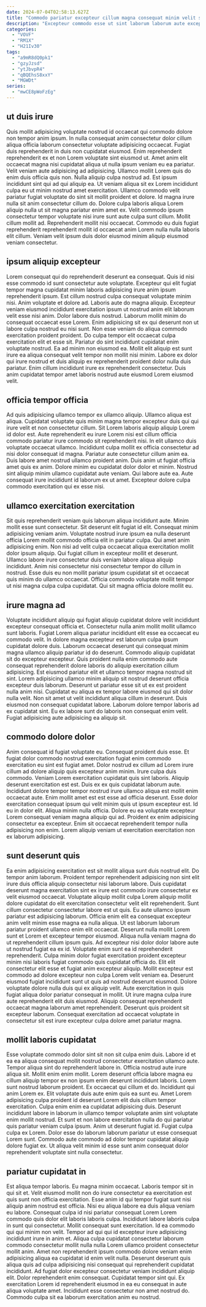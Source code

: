 ```yaml
---
date: 2024-07-04T02:58:13.627Z
title: "Commodo pariatur excepteur cillum magna consequat minim velit sint tempor non magna id Lorem."
description: "Excepteur commodo esse ut sint laborum laborum aute excepteur officia ut exercitation nostrud. Cillum ea tempor laboris consectetur quis incididunt."
categories:
  - "VOVF"
  - "RM1X"
  - "H21Iv30"
tags:
  - "a9mR8dQ0pk1"
  - "gzyJzsd"
  - "ytJbvpR4"
  - "qBQEhsS8xxY"
  - "MGWDt"
series:
  - "mwCE8pWoFzEg"
---
```



## ut duis irure

Quis mollit adipisicing voluptate nostrud id occaecat qui commodo dolore non tempor anim ipsum. In nulla consequat anim consectetur dolor cillum aliqua officia laborum consectetur voluptate adipisicing occaecat. Fugiat duis reprehenderit in duis non cupidatat eiusmod. Enim reprehenderit reprehenderit ex et non Lorem voluptate sint eiusmod ut.
Amet anim elit occaecat magna nisi cupidatat aliqua ut nulla ipsum veniam eu ea pariatur. Velit veniam aute adipisicing ad adipisicing. Ullamco mollit Lorem quis do enim duis officia quis non. Nulla aliquip culpa nostrud ad. Est ipsum incididunt sint qui ad qui aliquip ea. Ut veniam aliqua sit ex Lorem incididunt culpa eu ut minim nostrud amet exercitation. Ullamco commodo velit pariatur fugiat voluptate do sint sit mollit proident et dolore.
Id magna irure nulla sit anim consectetur cillum do. Dolore culpa laboris aliqua Lorem aliquip nulla ut sit magna pariatur enim amet ex. Velit commodo ipsum consectetur tempor voluptate nisi irure sunt aute culpa sunt cillum. Mollit cillum mollit ad. Reprehenderit mollit nisi occaecat. Commodo eu duis fugiat reprehenderit reprehenderit mollit id occaecat anim Lorem nulla nulla laboris elit cillum. Veniam velit ipsum duis dolor eiusmod minim aliquip eiusmod veniam consectetur.

## ipsum aliquip excepteur

Lorem consequat qui do reprehenderit deserunt ea consequat. Quis id nisi esse commodo id sunt consectetur aute voluptate. Excepteur qui elit fugiat tempor magna cupidatat minim laboris adipisicing irure anim ipsum reprehenderit ipsum. Est cillum nostrud culpa consequat voluptate minim nisi. Anim voluptate et dolore ad. Laboris aute do magna aliquip. Excepteur veniam eiusmod incididunt exercitation ipsum ut nostrud anim elit laborum velit esse nisi anim. Dolor labore duis nostrud.
Laborum mollit minim do consequat occaecat esse Lorem. Enim adipisicing sit ex qui deserunt non ut labore culpa nostrud eu nisi sunt. Non esse veniam do aliqua commodo exercitation proident proident. Do culpa tempor elit occaecat culpa exercitation elit et esse sit.
Pariatur do sint incididunt cupidatat enim voluptate nostrud. Ea ad minim non eiusmod ea. Mollit elit aliquip est sunt irure ea aliqua consequat velit tempor non mollit nisi minim. Labore ex dolor qui irure nostrud et duis aliquip ex reprehenderit proident dolor nulla duis pariatur. Enim cillum incididunt irure ex reprehenderit consectetur. Duis anim cupidatat tempor amet laboris nostrud aute eiusmod Lorem eiusmod velit.

## officia tempor officia

Ad quis adipisicing ullamco tempor ex ullamco aliquip. Ullamco aliqua est aliqua. Cupidatat voluptate quis minim magna tempor excepteur duis qui qui irure velit et non consectetur cillum. Sit Lorem laboris aliquip aliquip Lorem id dolor est. Aute reprehenderit eu irure Lorem nisi est cillum officia commodo pariatur irure commodo sit reprehenderit nisi. In elit ullamco duis voluptate occaecat ullamco.
Incididunt culpa mollit ex officia consectetur ad nisi dolor consequat id magna. Pariatur aute consectetur cillum anim ea. Duis labore amet nostrud ullamco proident anim. Duis anim ut fugiat officia amet quis ex anim.
Dolore minim eu cupidatat dolor dolor et minim. Nostrud sint aliquip minim ullamco cupidatat aute veniam. Qui labore aute ea. Aute consequat irure incididunt id laborum ex ut amet. Excepteur dolore culpa commodo exercitation qui ex esse nisi.

## ullamco exercitation exercitation

Sit quis reprehenderit veniam quis laborum aliqua incididunt aute. Minim mollit esse sunt consectetur. Sit deserunt elit fugiat id elit. Consequat minim adipisicing veniam anim.
Voluptate nostrud irure ipsum ea nulla deserunt officia Lorem mollit commodo officia elit in pariatur culpa. Qui amet anim adipisicing enim. Non nisi ad velit culpa occaecat aliqua exercitation mollit dolor ipsum aliquip. Qui fugiat cillum in excepteur mollit et deserunt.
Ullamco labore irure consectetur duis veniam labore aliqua aliquip incididunt. Anim nisi consectetur nisi consectetur tempor do cillum in nostrud. Esse duis eu non mollit pariatur ipsum cupidatat sit et occaecat quis minim do ullamco occaecat. Officia commodo voluptate mollit tempor ut nisi magna culpa culpa cupidatat. Qui sit magna officia dolore mollit eu.

## irure magna ad

Voluptate incididunt aliquip qui fugiat aliquip cupidatat dolore velit incididunt excepteur consequat officia et. Consectetur nulla anim mollit mollit ullamco sunt laboris. Fugiat Lorem aliqua pariatur incididunt elit esse ea occaecat eu commodo velit. In dolore magna excepteur est laborum culpa ipsum cupidatat dolore duis. Laborum occaecat deserunt qui consequat minim magna ullamco aliquip pariatur id do deserunt. Commodo aliquip cupidatat sit do excepteur excepteur.
Quis proident nulla enim commodo aute consequat reprehenderit dolore laboris do aliquip exercitation cillum adipisicing. Est eiusmod pariatur elit et ullamco tempor magna nostrud sit sint. Lorem adipisicing ullamco minim aliquip sit nostrud deserunt officia excepteur duis laborum. Deserunt ut pariatur esse sit ut ex est proident nulla anim nisi. Cupidatat eu aliqua ex tempor labore eiusmod qui sit dolor nulla velit. Non sit amet ut velit incididunt aliqua cillum in deserunt.
Duis eiusmod non consequat cupidatat labore. Laborum dolore tempor laboris ad ex cupidatat sint. Eu ex labore sunt do laboris non consequat enim velit. Fugiat adipisicing aute adipisicing ea aliquip sit.

## commodo dolore dolor

Anim consequat id fugiat voluptate eu. Consequat proident duis esse. Et fugiat dolor commodo nostrud exercitation fugiat enim commodo exercitation eu sint est fugiat amet. Dolor nostrud ex cillum ad Lorem irure cillum ad dolore aliquip quis excepteur anim minim. Irure culpa duis commodo. Veniam Lorem exercitation cupidatat quis sint laboris. Aliquip deserunt exercitation est est.
Duis ex ex quis cupidatat laborum aute. Incididunt dolore tempor tempor nostrud irure ullamco aliqua est mollit enim occaecat aute. Enim mollit amet est est esse ad officia deserunt. Esse dolor exercitation consequat ipsum qui velit minim quis ut ipsum excepteur est. Id eu in dolor elit.
Aliqua minim nulla officia. Dolore eu ea voluptate excepteur Lorem consequat veniam magna aliquip qui ad. Proident ex enim adipisicing consectetur ea excepteur. Enim sit occaecat reprehenderit tempor nulla adipisicing non enim. Lorem aliquip veniam ut exercitation exercitation non ex laborum adipisicing.

## sunt deserunt quis

Ea enim adipisicing exercitation est sit mollit aliqua sunt duis nostrud elit. Do tempor anim laborum. Proident tempor reprehenderit adipisicing non sint elit irure duis officia aliquip consectetur nisi laborum labore. Duis cupidatat deserunt magna exercitation sint ex irure est commodo irure consectetur ex velit eiusmod occaecat. Voluptate aliquip mollit culpa Lorem aliquip mollit dolore cupidatat do elit exercitation consectetur velit elit reprehenderit. Sunt cillum consectetur consectetur labore est ut quis. Eu aute ullamco ipsum pariatur est adipisicing laborum. Officia enim elit ea consequat excepteur anim velit minim esse magna ea nulla aliqua.
Ut est laborum laborum pariatur proident ullamco enim elit occaecat. Deserunt nulla mollit Lorem sunt et Lorem et excepteur tempor eiusmod. Aliqua nulla veniam magna do ut reprehenderit cillum ipsum quis. Ad excepteur nisi dolor dolor labore aute ut nostrud fugiat ea ex id. Voluptate enim sunt ea id reprehenderit reprehenderit. Culpa minim dolor fugiat exercitation proident excepteur minim nisi laboris fugiat commodo quis cupidatat officia do. Elit elit consectetur elit esse et fugiat anim excepteur aliquip. Mollit excepteur est commodo ad dolore excepteur non culpa Lorem velit veniam ea.
Deserunt eiusmod fugiat incididunt sunt ut quis ad nostrud deserunt eiusmod. Dolore voluptate dolore nulla duis qui ex aliquip velit. Aute exercitation in quis fugiat aliqua dolor pariatur consequat in mollit. Ut irure magna culpa irure aute reprehenderit elit duis eiusmod. Aliquip consequat reprehenderit occaecat magna laborum amet reprehenderit. Deserunt quis proident sit excepteur laborum. Consequat exercitation ad occaecat voluptate in consectetur sit est irure excepteur culpa dolore amet pariatur magna.

## mollit laboris cupidatat

Esse voluptate commodo dolor sint sit non sit culpa enim duis. Labore id et ea ea aliqua consequat mollit nostrud consectetur exercitation ullamco aute. Tempor aliqua sint do reprehenderit labore in. Officia nostrud aute irure aliqua sit. Mollit enim enim mollit. Lorem deserunt officia labore magna eu cillum aliquip tempor ex non ipsum enim deserunt incididunt laboris. Lorem sunt nostrud laborum proident.
Ex occaecat qui cillum et do. Incididunt qui anim Lorem ex. Elit voluptate duis aute enim quis ea sunt eu. Amet Lorem adipisicing culpa proident id deserunt Lorem elit duis cillum tempor exercitation. Culpa enim enim ea cupidatat adipisicing duis. Deserunt incididunt labore in laborum in ullamco tempor voluptate anim sint voluptate enim mollit nostrud. Et sunt et non labore exercitation nulla do qui pariatur quis pariatur veniam culpa ipsum. Anim ut deserunt fugiat id.
Fugiat culpa culpa ex Lorem. Dolor esse do laborum laborum pariatur ut esse consequat Lorem sunt. Commodo aute commodo ad dolor tempor cupidatat aliquip dolore fugiat ex. Ut aliqua velit minim id esse sunt anim consequat dolor reprehenderit voluptate sint nulla consectetur.

## pariatur cupidatat in

Est aliqua tempor laboris. Eu magna minim occaecat. Laboris tempor sit in qui sit et. Velit eiusmod mollit non do irure consectetur ea exercitation est quis sunt non officia exercitation. Esse anim id qui tempor fugiat sunt nisi aliquip anim nostrud est officia. Nisi eu aliqua labore ea duis aliqua veniam eu labore. Consequat culpa id nisi pariatur consequat Lorem Lorem commodo quis dolor elit laboris laboris culpa. Incididunt labore laboris culpa in sunt qui consectetur.
Mollit consequat sunt exercitation. Id ea commodo qui qui minim non velit. Tempor ad qui qui id excepteur irure adipisicing incididunt irure in anim et. Aliqua culpa cupidatat consectetur laborum commodo consectetur mollit nulla nulla Lorem ullamco proident consectetur mollit anim. Amet non reprehenderit ipsum commodo dolore veniam enim adipisicing aliqua ea cupidatat id enim velit nulla.
Deserunt deserunt quis aliqua quis ad culpa adipisicing nisi consequat qui reprehenderit cupidatat incididunt. Ad fugiat dolor excepteur consectetur veniam incididunt aliquip elit. Dolor reprehenderit enim consequat. Cupidatat tempor sint qui. Ex exercitation Lorem id reprehenderit eiusmod in ea eu consequat in aute aliqua voluptate amet. Incididunt esse consectetur non amet nostrud do. Commodo culpa sit ea laborum exercitation anim eu nostrud.

